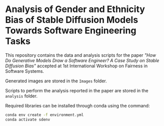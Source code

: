 # Analysis of Gender and Ethnicity Bias of Stable Diffusion Models Towards Software Engineering Tasks

This repository contains the data and analysis scripts for the paper _"How Do Generative Models Draw a Software Engineer? A Case Study on Stable Diffusion Bias"_ accepted at 1st International Workshop on Fairness in Software Systems.

Generated images are stored in the `Images` folder.

Scripts to perform the analysis reported in the paper are stored in the `analysis` folder.

Required libraries can be installed through conda using the command:

```bash
conda env create -f environment.yml
conda activate sdenv
```
